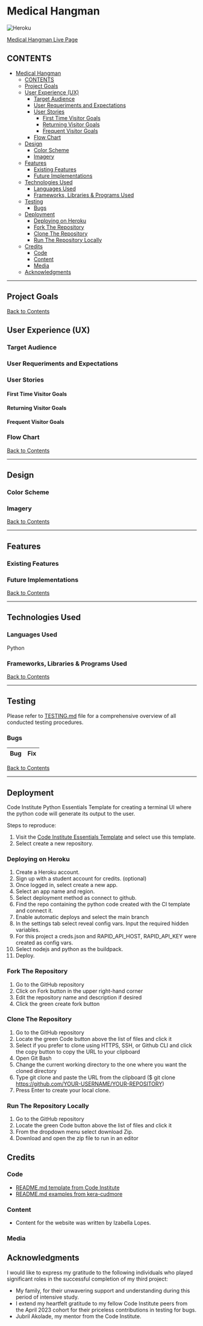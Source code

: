 # Medical Hangman

![Heroku](documentation/)

[Medical Hangman Live Page](https://medical-hangman-9035ef835c7a.herokuapp.com/)


## CONTENTS

- [Medical Hangman](#medical-hangman)
  - [CONTENTS](#contents)
  - [Project Goals](#project-goals)
  - [User Experience (UX)](#user-experience-ux)
    - [Target Audience](#target-audience)
    - [User Requeriments and Expectations](#user-requeriments-and-expectations)
    - [User Stories](#user-stories)
      - [First Time Visitor Goals](#first-time-visitor-goals)
      - [Returning Visitor Goals](#returning-visitor-goals)
      - [Frequent Visitor Goals](#frequent-visitor-goals)
    - [Flow Chart](#flow-chart)
  - [Design](#design)
    - [Color Scheme](#color-scheme)
    - [Imagery](#imagery)
  - [Features](#features)
    - [Existing Features](#existing-features)
    - [Future Implementations](#future-implementations)
  - [Technologies Used](#technologies-used)
    - [Languages Used](#languages-used)
    - [Frameworks, Libraries \& Programs Used](#frameworks-libraries--programs-used)
  - [Testing](#testing)
    - [Bugs](#bugs)
  - [Deployment](#deployment)
    - [Deploying on Heroku](#deploying-on-heroku)
    - [Fork The Repository](#fork-the-repository)
    - [Clone The Repository](#clone-the-repository)
    - [Run The Repository Locally](#run-the-repository-locally)
  - [Credits](#credits)
    - [Code](#code)
    - [Content](#content)
    - [Media](#media)
  - [Acknowledgments](#acknowledgments)

---

## Project Goals

[Back to Contents](#contents)

## User Experience (UX)

### Target Audience

### User Requeriments and Expectations

### User Stories

#### First Time Visitor Goals

#### Returning Visitor Goals

#### Frequent Visitor Goals

### Flow Chart

[Back to Contents](#contents)

---

## Design

### Color Scheme

### Imagery

[Back to Contents](#contents)

---

## Features

### Existing Features



### Future Implementations


[Back to Contents](#contents)

---

## Technologies Used

### Languages Used

Python

### Frameworks, Libraries & Programs Used

[Back to Contents](#contents)

---

## Testing

Please refer to [TESTING.md](TESTING.md) file for a comprehensive overview of all conducted testing procedures.

### Bugs

| **Bug** | **Fix** |
| ------- | ------- |


[Back to Contents](#contents)

---

## Deployment 

Code Institute Python Essentials Template for creating a terminal UI where the python code will generate its output to the user. 

Steps to reproduce:

1. Visit the [Code Institute Essentials Template](https://github.com/Code-Institute-Org/python-essentials-template) and select use this template.
2. Select create a new repository.

### Deploying on Heroku

1. Create a Heroku account. 
2. Sign up with a student account for credits. (optional)
3. Once logged in, select create a new app.
4. Select an app name and region.
5. Select deployment method as connect to github.
6. Find the repo containing the python code created with the CI template and connect it.
7. Enable automatic deploys and select the main branch
8. In the settings tab select reveal config vars. Input the required hidden variables.
9. For this project a creds.json and RAPID_API_HOST, RAPID_API_KEY were created as config vars.
10. Select nodejs and python as the buildpack.
11. Deploy.

### Fork The Repository

1. Go to the GitHub repository
2. Click on Fork button in the upper right-hand corner
3. Edit the repository name and description if desired
4. Click the green create fork button

### Clone The Repository

1. Go to the GitHub repository
2. Locate the green Code button above the list of files and click it
3. Select if you prefer to clone using HTTPS, SSH, or Github CLI and click the copy button to copy the URL to your clipboard
4. Open Git Bash
5. Change the current working directory to the one where you want the cloned directory
6. Type git clone and paste the URL from the clipboard ($ git clone https://github.com/YOUR-USERNAME/YOUR-REPOSITORY)
7. Press Enter to create your local clone.

### Run The Repository Locally

1. Go to the GitHub repository
2. Locate the green Code button above the list of files and click it
3. From the dropdown menu select download Zip.
4. Download and open the zip file to run in an editor



## Credits

### Code

- [README.md template from Code Institute](https://github.com/Code-Institute-Solutions/readme-template)
- [README.md examples from kera-cudmore](https://github.com/kera-cudmore/readme-examples/tree/main)

### Content

- Content for the website was written by Izabella Lopes.

### Media




## Acknowledgments

I would like to express my gratitude to the following individuals who played significant roles in the successful completion of my third project:

- My family, for their unwavering support and understanding during this period of intensive study.
- I extend my heartfelt gratitude to my fellow Code Institute peers from the April 2023 cohort for their priceless contributions in testing for bugs.
- Jubril Akolade, my mentor from the Code Institute.